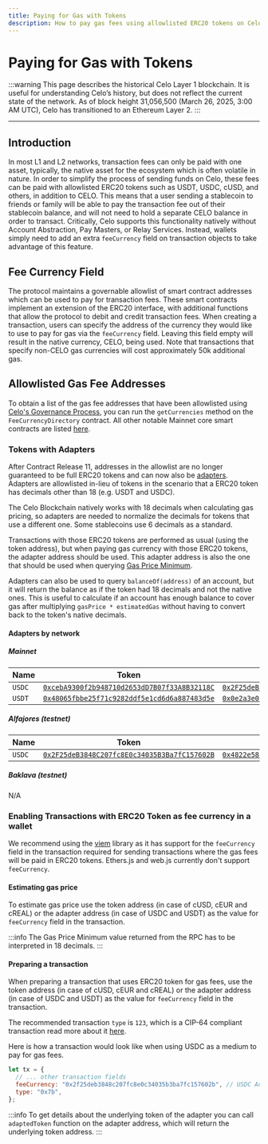 ```yaml
---
title: Paying for Gas with Tokens
description: How to pay gas fees using allowlisted ERC20 tokens on Celo.
---
```


# Paying for Gas with Tokens

:::warning
This page describes the historical Celo Layer 1 blockchain. It is useful for understanding Celo’s history, but does not reflect the current state of the network. As of block height 31,056,500 (March 26, 2025, 3:00 AM UTC), Celo has transitioned to an Ethereum Layer 2.
:::

---

## Introduction

In most L1 and L2 networks, transaction fees can only be paid with one asset, typically, the native asset for the ecosystem which is often volatile in nature. In order to simplify the process of sending funds on Celo, these fees can be paid with allowlisted ERC20 tokens such as USDT, USDC, cUSD, and others, in addition to CELO. This means that a user sending a stablecoin to friends or family will be able to pay the transaction fee out of their stablecoin balance, and will not need to hold a separate CELO balance in order to transact. Critically, Celo supports this functionality natively without Account Abstraction, Pay Masters, or Relay Services. Instead, wallets simply need to add an extra `feeCurrency` field on transaction objects to take advantage of this feature.

## Fee Currency Field

The protocol maintains a governable allowlist of smart contract addresses which can be used to pay for transaction fees. These smart contracts implement an extension of the ERC20 interface, with additional functions that allow the protocol to debit and credit transaction fees. When creating a transaction, users can specify the address of the currency they would like to use to pay for gas via the `feeCurrency` field. Leaving this field empty will result in the native currency, CELO, being used. Note that transactions that specify non-CELO gas currencies will cost approximately 50k additional gas.

## Allowlisted Gas Fee Addresses

To obtain a list of the gas fee addresses that have been allowlisted using [Celo's Governance Process](https://docs.celo.org/what-is-celo/using-celo/protocol/governance/overview/), you can run the `getCurrencies` method on the `FeeCurrencyDirectory` contract. All other notable Mainnet core smart contracts are listed [here](https://docs.celo.org/contract-addresses#celo-mainnet).

### Tokens with Adapters

After Contract Release 11, addresses in the allowlist are no longer guaranteed to be full ERC20 tokens and can now also be [adapters](https://github.com/celo-org/celo-monorepo/blob/release/core-contracts/11/packages/protocol/contracts-0.8/stability/FeeCurrencyAdapter.sol). Adapters are allowlisted in-lieu of tokens in the scenario that a ERC20 token has decimals other than 18 (e.g. USDT and USDC).

The Celo Blockchain natively works with 18 decimals when calculating gas pricing, so adapters are needed to normalize the decimals for tokens that use a different one. Some stablecoins use 6 decimals as a standard.

Transactions with those ERC20 tokens are performed as usual (using the token address), but when paying gas currency with those ERC20 tokens, the adapter address should be used. This adapter address is also the one that should be used when querying [Gas Price Minimum](/what-is-celo/about-celo-l1/protocol/transaction/gas-pricing).

Adapters can also be used to query `balanceOf(address)` of an account, but it will return the balance as if the token had 18 decimals and not the native ones. This is useful to calculate if an account has enough balance to cover gas after multiplying `gasPrice * estimatedGas` without having to convert back to the token's native decimals.

#### Adapters by network

##### Mainnet

| Name   | Token                                                                                                                       | Adapter                                                                                                                     |
| ------ | --------------------------------------------------------------------------------------------------------------------------- | --------------------------------------------------------------------------------------------------------------------------- |
| `USDC` | [`0xcebA9300f2b948710d2653dD7B07f33A8B32118C`](https://celoscan.io/address/0xcebA9300f2b948710d2653dD7B07f33A8B32118C#code) | [`0x2F25deB3848C207fc8E0c34035B3Ba7fC157602B`](https://celoscan.io/address/0x2F25deB3848C207fc8E0c34035B3Ba7fC157602B#code) |
| `USDT` | [`0x48065fbbe25f71c9282ddf5e1cd6d6a887483d5e`](https://celoscan.io/address/0x48065fbbe25f71c9282ddf5e1cd6d6a887483d5e#code) | [`0x0e2a3e05bc9a16f5292a6170456a710cb89c6f72`](https://celoscan.io/address/0x0e2a3e05bc9a16f5292a6170456a710cb89c6f72#code) |

##### Alfajores (testnet)

| Name   | Token                                                                                                                                 | Adapter                                                                                                                               |
| ------ | ------------------------------------------------------------------------------------------------------------------------------------- | ------------------------------------------------------------------------------------------------------------------------------------- |
| `USDC` | [`0x2F25deB3848C207fc8E0c34035B3Ba7fC157602B`](https://alfajores.celoscan.io/address/0x2f25deb3848c207fc8e0c34035b3ba7fc157602b#code) | [`0x4822e58de6f5e485eF90df51C41CE01721331dC0`](https://alfajores.celoscan.io/address/0x4822e58de6f5e485eF90df51C41CE01721331dC0#code) |

##### Baklava (testnet)

N/A

### Enabling Transactions with ERC20 Token as fee currency in a wallet

We recommend using the [viem](https://viem.sh/) library as it has support for the `feeCurrency` field in the transaction required for sending transactions where the gas fees will be paid in ERC20 tokens. Ethers.js and web.js currently don't support `feeCurrency`.

#### Estimating gas price

To estimate gas price use the token address (in case of cUSD, cEUR and cREAL) or the adapter address (in case of USDC and USDT) as the value for `feeCurrency` field in the transaction.

:::info
The Gas Price Minimum value returned from the RPC has to be interpreted in 18 decimals.
:::

#### Preparing a transaction

When preparing a transaction that uses ERC20 token for gas fees, use the token address (in case of cUSD, cEUR and cREAL) or the adapter address (in case of USDC and USDT) as the value for `feeCurrency` field in the transaction.

The recommended transaction `type` is `123`, which is a CIP-64 compliant transaction read more about it [here](/what-is-celo/about-celo-l1/protocol/transaction/transaction-types).

Here is how a transaction would look like when using USDC as a medium to pay for gas fees.

```js
let tx = {
  // ... other transaction fields
  feeCurrency: "0x2f25deb3848c207fc8e0c34035b3ba7fc157602b", // USDC Adapter address
  type: "0x7b",
};
```

:::info
To get details about the underlying token of the adapter you can call `adaptedToken` function on the adapter address, which will return the underlying token address.
:::

